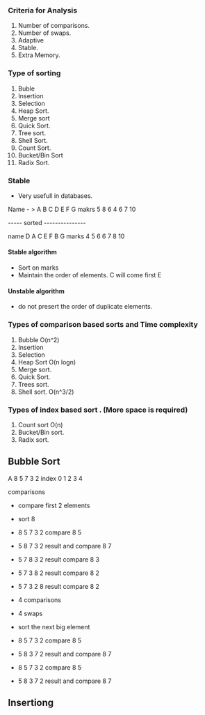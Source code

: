 ### Criteria for Analysis

1. Number of comparisons. 
2. Number of swaps.
3. Adaptive
4. Stable.
5. Extra Memory.

### Type of sorting

1. Buble
2. Insertion
3. Selection
4. Heap Sort.
5. Merge sort
6. Quick Sort.
7. Tree sort.
8. Shell Sort.
9. Count Sort.
10. Bucket/Bin Sort
11. Radix Sort.

### Stable

- Very usefull in databases.

Name - > A B C D E F G
makrs    5 8 6 4 6 7 10

----- sorted ---------------

name    D A C E F B G 
marks   4 5 6 6 7 8 10

#### Stable algorithm
- Sort on marks
- Maintain the order of elements. C will come first E

#### Unstable algorithm

- do not presert the order of duplicate elements.


### Types of comparison based sorts and Time complexity

1. Bubble          O(n^2)
2. Insertion      
3. Selection
4. Heap Sort       O(n logn)
5. Merge sort.
6. Quick Sort.
7. Trees sort.
8. Shell sort.     O(n^3/2)


### Types of index based sort . (More space is required)

1. Count sort         O(n)
2. Bucket/Bin sort.
3. Radix sort.


## Bubble Sort

A      8 5 7 3 2
index  0 1 2 3 4

comparisons

- compare first 2 elements
- sort 8

- 8 5 7 3  2     compare 8 5
- 5 8 7 3 2   result and compare 8 7
- 5 7 8 3 2    result compare 8 3
- 5 7 3 8 2    result compare 8 2
- 5 7 3 2 8    result compare 8 2

- 4 comparisons
- 4 swaps

- sort the next big element

- 8 5 7 3 2     compare 8 5
- 5 8 3 7 2   result and compare 8 7
- 8 5 7 3 2     compare 8 5
- 5 8 3 7 2   result and compare 8 7



## Insertiong